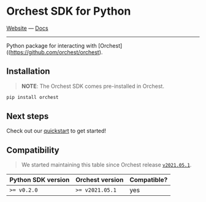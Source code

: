 # Orchest SDK for Python

[Website](https://www.orchest.io) —
[Docs](https://orchest.readthedocs.io/en/stable/user_guide/sdk/python.html)

---

Python package for interacting with [Orchest]((https://github.com/orchest/orchest).

## Installation

> **NOTE**: The Orchest SDK comes pre-installed in Orchest.

```sh
pip install orchest
```

## Next steps

Check out our
[quickstart](https://orchest.readthedocs.io/en/stable/user_guide/sdk/python.html#quickstart) to get
started!

## Compatibility

> We started maintaining this table since Orchest release
> [`v2021.05.1`](https://github.com/orchest/orchest/releases/tag/v2021.05.1).

| Python SDK version | Orchest version | Compatible? |
| ------------------ | --------------- | ----------- |
| `>= v0.2.0`        | `>= v2021.05.1` | yes         |
